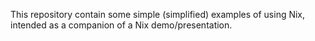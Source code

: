 This repository contain some simple (simplified) examples of using
Nix, intended as a companion of a Nix demo/presentation.
